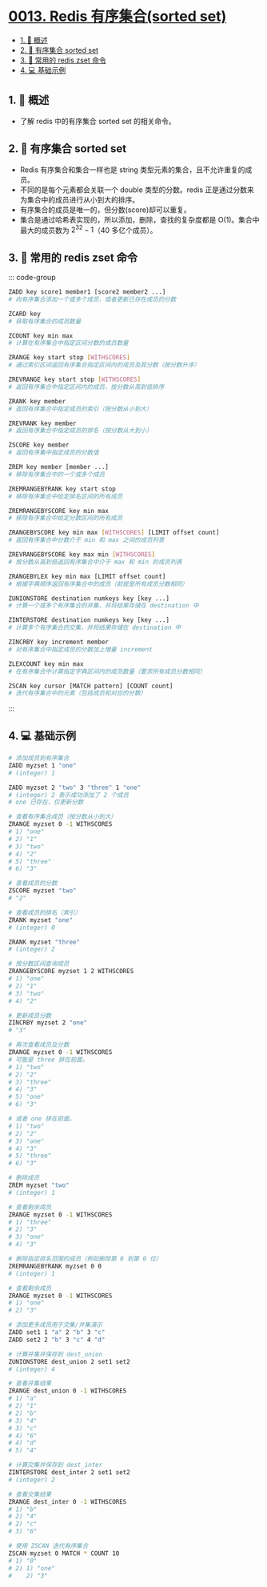 # [0013. Redis 有序集合(sorted set)](https://github.com/tnotesjs/TNotes.redis/tree/main/notes/0013.%20Redis%20%E6%9C%89%E5%BA%8F%E9%9B%86%E5%90%88(sorted%20set))

<!-- region:toc -->

- [1. 📝 概述](#1--概述)
- [2. 📒 有序集合 sorted set](#2--有序集合-sorted-set)
- [3. 📒 常用的 redis zset 命令](#3--常用的-redis-zset-命令)
- [4. 💻 基础示例](#4--基础示例)

<!-- endregion:toc -->

## 1. 📝 概述

- 了解 redis 中的有序集合 sorted set 的相关命令。

## 2. 📒 有序集合 sorted set

- Redis 有序集合和集合一样也是 string 类型元素的集合，且不允许重复的成员。
- 不同的是每个元素都会关联一个 double 类型的分数。redis 正是通过分数来为集合中的成员进行从小到大的排序。
- 有序集合的成员是唯一的，但分数(score)却可以重复。
- 集合是通过哈希表实现的，所以添加，删除，查找的复杂度都是 O(1)。集合中最大的成员数为 $2^{32} - 1$（40 多亿个成员）。

## 3. 📒 常用的 redis zset 命令

::: code-group

```bash [添加与更新]
ZADD key score1 member1 [score2 member2 ...]
# 向有序集合添加一个或多个成员，或者更新已存在成员的分数
```

```bash [获取信息]
ZCARD key
# 获取有序集合的成员数量

ZCOUNT key min max
# 计算在有序集合中指定区间分数的成员数量

ZRANGE key start stop [WITHSCORES]
# 通过索引区间返回有序集合指定区间内的成员及其分数（按分数升序）

ZREVRANGE key start stop [WITHSCORES]
# 返回有序集合中指定区间内的成员，按分数从高到低排序

ZRANK key member
# 返回有序集合中指定成员的索引（按分数从小到大）

ZREVRANK key member
# 返回有序集合中指定成员的排名（按分数从大到小）

ZSCORE key member
# 返回有序集中指定成员的分数值
```

```bash [范围删除、查询]
ZREM key member [member ...]
# 移除有序集合中的一个或多个成员

ZREMRANGEBYRANK key start stop
# 移除有序集合中给定排名区间的所有成员

ZREMRANGEBYSCORE key min max
# 移除有序集合中给定分数区间的所有成员

ZRANGEBYSCORE key min max [WITHSCORES] [LIMIT offset count]
# 返回有序集合中分数介于 min 和 max 之间的成员列表

ZREVRANGEBYSCORE key max min [WITHSCORES]
# 按分数从高到低返回有序集合中介于 max 和 min 的成员列表

ZRANGEBYLEX key min max [LIMIT offset count]
# 根据字典顺序返回有序集合中的成员（前提是所有成员分数相同）
```

```bash [聚合操作]
ZUNIONSTORE destination numkeys key [key ...]
# 计算一个或多个有序集合的并集，并将结果存储在 destination 中

ZINTERSTORE destination numkeys key [key ...]
# 计算多个有序集合的交集，并将结果存储在 destination 中
```

```bash [其他]
ZINCRBY key increment member
# 对有序集合中指定成员的分数加上增量 increment

ZLEXCOUNT key min max
# 在有序集合中计算指定字典区间内的成员数量（要求所有成员分数相同）

ZSCAN key cursor [MATCH pattern] [COUNT count]
# 迭代有序集合中的元素（包括成员和对应的分数）
```

:::

## 4. 💻 基础示例

```bash
# 添加成员到有序集合
ZADD myzset 1 "one"
# (integer) 1

ZADD myzset 2 "two" 3 "three" 1 "one"
# (integer) 2 表示成功添加了 2 个成员
# one 已存在，仅更新分数

# 查看有序集合成员（按分数从小到大）
ZRANGE myzset 0 -1 WITHSCORES
# 1) "one"
# 2) "1"
# 3) "two"
# 4) "2"
# 5) "three"
# 6) "3"

# 查看成员的分数
ZSCORE myzset "two"
# "2"

# 查看成员的排名（索引）
ZRANK myzset "one"
# (integer) 0

ZRANK myzset "three"
# (integer) 2

# 按分数区间查询成员
ZRANGEBYSCORE myzset 1 2 WITHSCORES
# 1) "one"
# 2) "1"
# 3) "two"
# 4) "2"

# 更新成员分数
ZINCRBY myzset 2 "one"
# "3"

# 再次查看成员及分数
ZRANGE myzset 0 -1 WITHSCORES
# 可能是 three 排在前面。
# 1) "two"
# 2) "2"
# 3) "three"
# 4) "3"
# 5) "one"
# 6) "3"

# 或者 one 排在前面。
# 1) "two"
# 2) "2"
# 3) "one"
# 4) "3"
# 5) "three"
# 6) "3"

# 删除成员
ZREM myzset "two"
# (integer) 1

# 查看剩余成员
ZRANGE myzset 0 -1 WITHSCORES
# 1) "three"
# 2) "3"
# 3) "one"
# 4) "3"

# 删除指定排名范围的成员（例如删除第 0 到第 0 位）
ZREMRANGEBYRANK myzset 0 0
# (integer) 1

# 查看剩余成员
ZRANGE myzset 0 -1 WITHSCORES
# 1) "one"
# 2) "3"

# 添加更多成员用于交集/并集演示
ZADD set1 1 "a" 2 "b" 3 "c"
ZADD set2 2 "b" 3 "c" 4 "d"

# 计算并集并保存到 dest_union
ZUNIONSTORE dest_union 2 set1 set2
# (integer) 4

# 查看并集结果
ZRANGE dest_union 0 -1 WITHSCORES
# 1) "a"
# 2) "1"
# 2) "b"
# 3) "4"
# 3) "c"
# 4) "6"
# 4) "d"
# 5) "4"

# 计算交集并保存到 dest_inter
ZINTERSTORE dest_inter 2 set1 set2
# (integer) 2

# 查看交集结果
ZRANGE dest_inter 0 -1 WITHSCORES
# 1) "b"
# 2) "4"
# 2) "c"
# 3) "6"

# 使用 ZSCAN 迭代有序集合
ZSCAN myzset 0 MATCH * COUNT 10
# 1) "0"
# 2) 1) "one"
#    2) "3"
```
